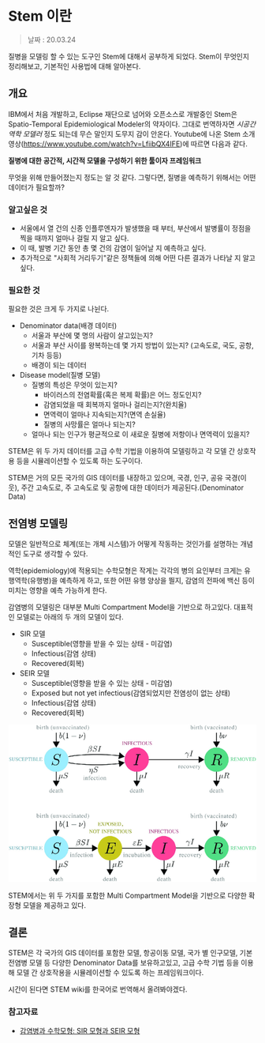 Stem 이란
=========

> 날짜 : 20.03.24

질병을 모델링 할 수 있는 도구인 Stem에 대해서 공부하게 되었다.
Stem이 무엇인지 정리해보고, 기본적인 사용법에 대해 알아본다.

## 개요
IBM에서 처음 개발하고, Eclipse 재단으로 넘어와 오픈소스로 개발중인 Stem은 Spatio-Temporal Epidemiological Modeler의 약자이다. 그대로 번역하자면 *시공간 역학 모델러* 정도 되는데 무슨 말인지 도무지 감이 안온다.
Youtube에 나온 Stem 소개영상(https://www.youtube.com/watch?v=LfiibQX4IFE)에 따르면 다음과 같다.

**질병에 대한 공간적, 시간적 모델을 구성하기 위한 툴이자 프레임워크**

무엇을 위해 만들어졌는지 정도는 알 것 같다. 그렇다면, 질병을 예측하기 위해서는 어떤 데이터가 필요할까?

### 알고싶은 것
- 서울에서 열 건의 신종 인플루엔자가 발생했을 때 부터, 부산에서 발병률이 정점을 찍을 때까지 얼마나 걸릴 지 알고 싶다.
- 이 때, 발병 기간 동안 총 몇 건의 감염이 일어날 지 예측하고 싶다.
- 추가적으로 "사회적 거리두기"같은 정책들에 의해 어떤 다른 결과가 나타날 지 알고 싶다.

### 필요한 것
필요한 것은 크게 두 가지로 나뉜다.
- Denominator data(배경 데이터)
  - 서울과 부산에 몇 명의 사람이 살고있는지?
  - 서울과 부산 사이를 왕복하는데 몇 가지 방법이 있는지? (고속도로, 국도, 공항, 기차 등등)
  - 배경이 되는 데이터
- Disease model(질병 모델)
  - 질병의 특성은 무엇이 있는지?
    - 바이러스의 전염확률(혹은 복제 확률)은 어느 정도인지?
    - 감염되었을 때 회복까지 얼마나 걸리는지?(완치율)
    - 면역력이 얼마나 지속되는지?(면역 손실율)
    - 질병의 사망률은 얼마나 되는지?
  - 얼마나 되는 인구가 평균적으로 이 새로운 질병에 저항이나 면역력이 있을지?

STEM은 위 두 가지 데이터를 고급 수학 기법을 이용하여 모델링하고 각 모델 간 상호작용 등을 시뮬레이션할 수 있도록 하는 도구이다.

STEM은 거의 모든 국가의 GIS 데이터를 내장하고 있으며, 국경, 인구, 공유 국경(이웃), 주간 고속도로, 주 고속도로 및 공항에 대한 데이터가 제공된다.(Denominator Data)

## 전염병 모델링
모델은 일반적으로 체계(또는 개체 시스템)가 어떻게 작동하는 것인가를 설명하는 개념적인 도구로 생각할 수 있다. 

역학(epidemiology)에 적용되는 수학모형은 작게는 각각의 병의 요인부터 크게는 유행역학(유행병)을 예측하게 하고, 또한 어떤 유행 양상을 띌지, 감염의 전파에 백신 등이 미치는 영향을 예측 가능하게 한다.

감염병의 모델링은 대부분 Multi Compartment Model을 기반으로 하고있다.
대표적인 모델로는 아래의 두 개의 모델이 있다.
- SIR 모델
  - Susceptible(영향을 받을 수 있는 상태 - 미감염)
  - Infectious(감염 상태)
  - Recovered(회복)
- SEIR 모델
  - Susceptible(영향을 받을 수 있는 상태 - 미감염)
  - Exposed but not yet infectious(감염되었지만 전염성이 없는 상태)
  - Infectious(감염 상태)
  - Recovered(회복)

![SIR, SEIR 모델 그림](../assets/SIR_SEIR.png)

STEM에서는 위 두 가지를 포함한 Multi Compartment Model을 기반으로 다양한 확장형 모델을 제공하고 있다.

## 결론
STEM은 각 국가의 GIS 데이터를 포함한 모델, 항공이동 모델, 국가 별 인구모델, 기본 전염병 모델 등 다양한 Denominator Data를 보유하고있고, 고급 수학 기법 등을 이용해 모델 간 상호작용을 시뮬레이션할 수 있도록 하는 프레임워크이다.

시간이 된다면 STEM wiki를 한국어로 번역해서 올려봐야겠다.

### 참고자료
- [감염병과 수학모형: SIR 모형과 SEIR 모형](http://www.cdc.go.kr/CDC/cms/content/mobile/16/12516_view.html)


